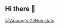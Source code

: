 ## Hi there 👋

[![Anurag's GitHub stats](https://github-readme-stats.vercel.app/api?username=abdulrahman-riyad&show_icons=true&theme=dracula)](https://github.com/abdulrahman-riyad/github-readme-stats)
